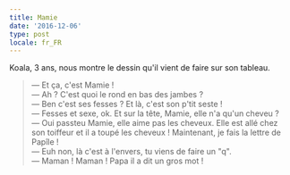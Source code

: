 ```yaml
---
title: Mamie
date: '2016-12-06'
type: post
locale: fr_FR
---
```


Koala, 3 ans, nous montre le dessin qu'il vient de faire sur son tableau.

<!-- more -->

> — Et ça, c'est Mamie !  
> — Ah ? C'est quoi le rond en bas des jambes ?  
> — Ben c'est ses fesses ? Et là, c'est son p'tit seste !  
> — Fesses et sexe, ok. Et sur la tête, Mamie, elle n'a qu'un cheveu ?  
> — Oui passteu Mamie, elle aime pas les cheveux. Elle est allé chez son toiffeur et il a toupé les cheveux ! Maintenant, je fais la lettre de Papîle !  
> — Euh non, là c'est à l'envers, tu viens de faire un "q".  
> — Maman ! Maman ! Papa il a dit un gros mot !
